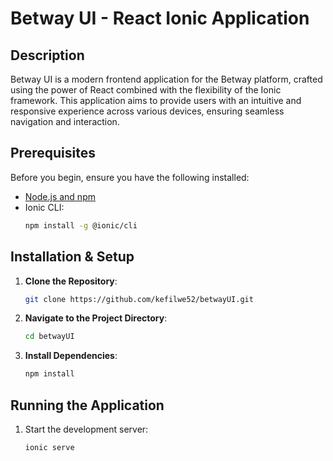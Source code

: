 
# Betway UI - React Ionic Application

## Description

Betway UI is a modern frontend application for the Betway platform, crafted using the power of React combined with the flexibility of the Ionic framework. This application aims to provide users with an intuitive and responsive experience across various devices, ensuring seamless navigation and interaction.

## Prerequisites

Before you begin, ensure you have the following installed:

- [Node.js and npm](https://nodejs.org/)
- Ionic CLI:
  ```bash
  npm install -g @ionic/cli
  ```

## Installation & Setup

1. **Clone the Repository**:
   ```bash
   git clone https://github.com/kefilwe52/betwayUI.git
   ```

2. **Navigate to the Project Directory**:
   ```bash
   cd betwayUI
   ```

3. **Install Dependencies**:
   ```bash
   npm install
   ```

## Running the Application

1. Start the development server:
   ```bash
   ionic serve
   ```





